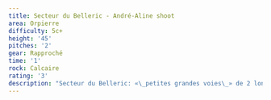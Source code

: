 ```yaml
---
title: Secteur du Belleric - André-Aline shoot
area: Orpierre
difficulty: 5c+
height: '45'
pitches: '2'
gear: Rapproché
time: '1'
rock: Calcaire
rating: '3'
description: "Secteur du Belleric: «\_petites grandes voies\_» de 2 longueurs autour des 50m de haut au total et quelques voies d’initiation. \r\n\nPetite mention pour André-Aline Shoot : 2 longueurs de 45m au total, 5b+, 5c+, avec une très jolie L2 sur des gouttes d’eau et un petit ressaut."
---
```


